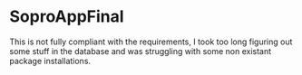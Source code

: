 # SoproAppFinal

This is not fully compliant with the requirements, I took too long figuring out some stuff in the database and was struggling with some non existant package installations.
